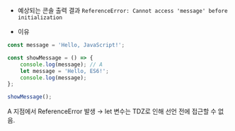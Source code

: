 - 예상되는 콘솔 출력 결과
```ReferenceError: Cannot access 'message' before initialization```

- 이유
```javascript
const message = 'Hello, JavaScript!';

const showMessage = () => {
    console.log(message); // A
    let message = 'Hello, ES6!';
    console.log(message);
};

showMessage();
```
A 지점에서 ReferenceError 발생 → let 변수는 TDZ로 인해 선언 전에 접근할 수 없음.